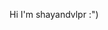 Hi I'm shayandvlpr :")


<!---
Shayanpouryazdan/Shayanpouryazdan is a ✨ special ✨ repository because its `README.md` (this file) appears on your GitHub profile.
You can click the Preview link to take a look at your changes.
--->
